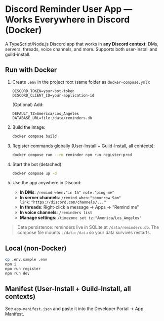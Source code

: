 # Discord Reminder User App — Works Everywhere in Discord (Docker)
A TypeScript/Node.js Discord app that works in **any Discord context**: DMs, servers, threads, voice channels, and more. Supports both user-install and guild-install.

## Run with Docker
1) Create `.env` in the project root (same folder as `docker-compose.yml`):
   ```env
   DISCORD_TOKEN=your-bot-token
   DISCORD_CLIENT_ID=your-application-id
   ```
   (Optional) Add:
   ```env
   DEFAULT_TZ=America/Los_Angeles
   DATABASE_URL=file:/data/reminders.db
   ```

2) Build the image:
   ```bash
   docker compose build
   ```

3) Register commands globally (User-Install + Guild-Install, all contexts):
   ```bash
   docker compose run --rm reminder npm run register:prod
   ```

4) Start the bot (detached):
   ```bash
   docker compose up -d
   ```

5) Use the app anywhere in Discord:
   - **In DMs**: `/remind when:"in 1h" note:"ping me"`
   - **In server channels**: `/remind when:"tomorrow 9am" link:"https://discord.com/channels/..."`
   - **In threads**: Right-click a message → Apps → "Remind me"
   - **In voice channels**: `/reminders list`
   - **Manage settings**: `/timezone set tz:"America/Los_Angeles"`

> Data persistence: reminders live in SQLite at `/data/reminders.db`. The compose file mounts `./data:/data` so your data survives restarts.

## Local (non-Docker)
```bash
cp .env.sample .env
npm i
npm run register
npm run dev
```

## Manifest (User-Install + Guild-Install, all contexts)
See `app-manifest.json` and paste it into the Developer Portal → App Manifest.
